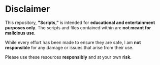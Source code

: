 # Disclaimer

This repository, **"Scripts,"** is intended for **educational and entertainment purposes only**. The scripts and files contained within are **not meant for malicious use**. 

While every effort has been made to ensure they are safe, I am **not responsible** for any damage or issues that arise from their use. 

Please use these resources **responsibly** and at your own **risk**.

